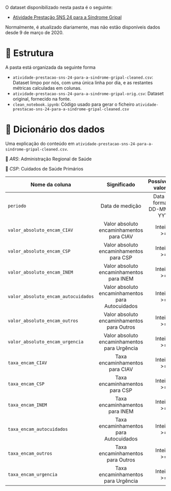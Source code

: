 O dataset disponibilizado nesta pasta é o seguinte:

- [Atividade Prestação SNS 24 para a Síndrome Gripal](https://transparencia.sns.gov.pt/explore/dataset/atividade-prestacao-sns-24-para-a-sindrome-gripal/table/?sort=periodo)

Normalmente, é atualizado diariamente, mas não estão disponíveis dados desde 9 de março de 2020.

# 🧱 Estrutura

A pasta está organizada da seguinte forma
+ `atividade-prestacao-sns-24-para-a-sindrome-gripal-cleaned.csv`: Dataset limpo por nós, com uma única linha por dia, e as restantes métricas calculadas em colunas. 
+ `atividade-prestacao-sns-24-para-a-sindrome-gripal-orig.csv`: Dataset original, fornecido na fonte.
+ `clean_notebook.ipynb`: Código usado para gerar o ficheiro `atividade-prestacao-sns-24-para-a-sindrome-gripal-cleaned.csv`

# 📔 Dicionário dos dados

Uma explicação do conteúdo em `atividade-prestacao-sns-24-para-a-sindrome-gripal-cleaned.csv`. 

📝 _ARS_: Administração Regional de Saúde 

📝 _CSP_: Cuidados de Saúde Primários 

| Nome da coluna        | Significado           | Possíveis valores  |
| ------------- |:-------------:| -----:|
| `periodo` | Data de medição | Data no formato DD-MM-YYYY |
| `valor_absoluto_encam_CIAV` | Valor absoluto encaminhamentos para CIAV | Inteiro, >= 0 |
| `valor_absoluto_encam_CSP` | Valor absoluto encaminhamentos para CSP | Inteiro, >= 0 |
| `valor_absoluto_encam_INEM` | Valor absoluto encaminhamentos para INEM | Inteiro, >= 0 |
| `valor_absoluto_encam_autocuidados` | Valor absoluto encaminhamentos para Autocuidados | Inteiro, >= 0 |
| `valor_absoluto_encam_outros` | Valor absoluto encaminhamentos para Outros | Inteiro, >= 0 |
| `valor_absoluto_encam_urgencia` | Valor absoluto encaminhamentos para Urgência | Inteiro, >= 0 |
| `taxa_encam_CIAV` | Taxa encaminhamentos para CIAV | Inteiro, >= 0 |
| `taxa_encam_CSP` | Taxa encaminhamentos para CSP | Inteiro, >= 0 |
| `taxa_encam_INEM` | Taxa encaminhamentos para INEM | Inteiro, >= 0 |
| `taxa_encam_autocuidados` | Taxa encaminhamentos para Autocuidados | Inteiro, >= 0 |
| `taxa_encam_outros` | Taxa encaminhamentos para Outros | Inteiro, >= 0 |
| `taxa_encam_urgencia` | Taxa encaminhamentos para Urgência | Inteiro, >= 0 |



